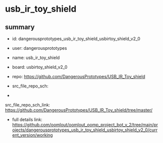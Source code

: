 # usb_ir_toy_shield
 
## summary 
* id: dangerousprototypes_usb_ir_toy_shield_usbirtoy_shield_v2_0
* user: dangerousprototypes
* name: usb_ir_toy_shield
* board: usbirtoy_shield_v2_0
* repo: https://github.com/DangerousPrototypes/USB_IR_Toy_shield



* src_file_repo_sch: 
*
 src_file_repo_sch_link: https://github.com/DangerousPrototypes/USB_IR_Toy_shield/tree/master/
* full details link: https://github.com/oomlout/oomlout_oomp_project_bot_v_2/tree/main/projects/dangerousprototypes_usb_ir_toy_shield_usbirtoy_shield_v2_0/current_version/working  






